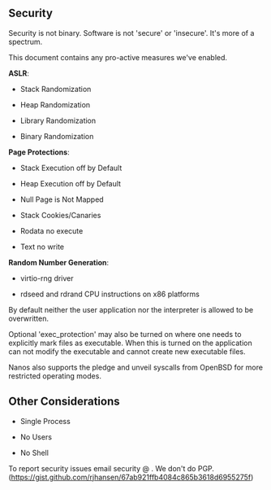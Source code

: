 ## Security

Security is not binary. Software is not 'secure' or 'insecure'. It's
more of a spectrum.

This document contains any pro-active measures we've enabled.

__ASLR__:

* Stack Randomization

* Heap Randomization

* Library Randomization

* Binary Randomization

__Page Protections__:

* Stack Execution off by Default

* Heap Execution off by Default

* Null Page is Not Mapped

* Stack Cookies/Canaries

* Rodata no execute

* Text no write

__Random Number Generation__:

* virtio-rng driver

* rdseed and rdrand CPU instructions on x86 platforms

By default neither the user application nor the interpreter is allowed to be overwritten.

Optional 'exec_protection' may also be turned on where one needs to
explicitly mark files as executable. When this is turned on the
application can not modify the executable and cannot create new
executable files.

Nanos also supports the pledge and unveil syscalls from OpenBSD for more
restricted operating modes.

## Other Considerations

* Single Process

* No Users

* No Shell

To report security issues email security @ . We don't do PGP.
(https://gist.github.com/rjhansen/67ab921ffb4084c865b3618d6955275f)
